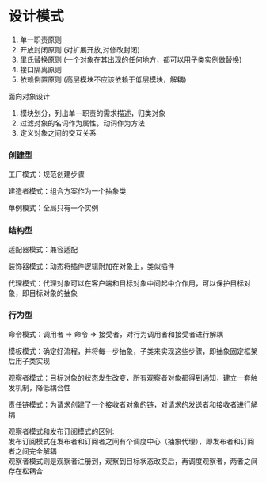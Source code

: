 # 设计模式

1. 单一职责原则
2. 开放封闭原则 (对扩展开放,对修改封闭)
3. 里氏替换原则 (一个对象在其出现的任何地方，都可以用子类实例做替换)
4. 接口隔离原则
5. 依赖倒置原则 (高层模块不应该依赖于低层模块，解耦)

面向对象设计

1. 模块划分，列出单一职责的需求描述，归类对象
2. 过滤对象的名词作为属性，动词作为方法
3. 定义对象之间的交互关系

### 创建型

工厂模式：规范创建步骤

建造者模式：组合方案作为一个抽象类

单例模式：全局只有一个实例

### 结构型

适配器模式：兼容适配

装饰器模式：动态将插件逻辑附加在对象上，类似插件

代理模式：代理对象可以在客户端和目标对象中间起中介作用，可以保护目标对象，即目标对象的抽象

### 行为型

命令模式：调用者 => 命令 => 接受者，对行为调用者和接受者进行解耦

模板模式：确定好流程，并将每一步抽象，子类来实现这些步骤，即抽象固定框架后用子类实现

观察者模式：目标对象的状态发生改变，所有观察者对象都得到通知，建立一套触发机制，降低耦合性

责任链模式：为请求创建了一个接收者对象的链，对请求的发送者和接收者进行解耦


观察者模式和发布订阅模式的区别:  
发布订阅模式在发布者和订阅者之间有个调度中心（抽象代理），即发布者和订阅者之间完全解耦  
观察者模式则是观察者注册到，观察到目标状态改变后，再调度观察者，两者之间存在松耦合  
